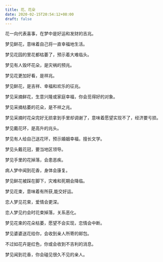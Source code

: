 ```yaml
---
title: 花、花朵
date: 2020-02-15T20:54:12+08:00
draft: false
---
```


花一向代表喜事，在梦中是好运和发财的吉兆。

梦见鲜花，意味着自己将一直幸福地生活。

梦见花园的里花都枯萎了，预示着大难临头。

梦见有人毁坏花朵，是灾祸的预兆。

梦见花更加好看，是祥兆。

梦见鲜花，是吉祥、幸福和欢乐的征兆。

梦见采摘鲜花，生意兴隆或家庭幸福，你会觅得好的对象。

梦见采摘枯萎的花朵，是不祥之兆。

梦见采摘时花朵完好无损拿到手里却调谢了，意味着愿望实现不了，经济要亏损。

梦见戴花环，是高升的兆头。

梦见有人给自己送花环，预示婚姻幸福，擅长文学。

梦见头戴花冠，要当地区领导。

梦见手里的花掉落，会患恶疾。

病人梦中闻到花香，身体会康复。

梦见鲜花被踩在脚下，灾难和死期会降临。

梦见花束，意味着有所获,能交好运。

恋人梦见花束，爱情会更深。

恋人梦见约会时花束掉落，关系恶化。

梦见花束的花朵枯萎，愿望不会实现，恋情会中断。

梦见婆婆送花给你，会收到亲人所寄的邮包。

不过如花卉是红色，你或会收到不吉利的消息。

梦见闻到花香，你会碰见很久不见的亲人。